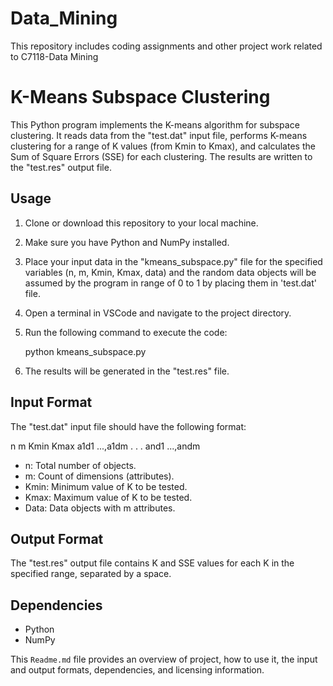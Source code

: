 # Data_Mining
This repository includes coding assignments and other project work related to C7118-Data Mining

# K-Means Subspace Clustering

This Python program implements the K-means algorithm for subspace clustering. It reads data from the "test.dat" input file, performs K-means clustering for a range of K values (from Kmin to Kmax), and calculates the Sum of Square Errors (SSE) for each clustering. The results are written to the "test.res" output file.

## Usage

1. Clone or download this repository to your local machine.

2. Make sure you have Python and NumPy installed.

3. Place your input data in the "kmeans_subspace.py" file for the specified variables (n, m, Kmin, Kmax, data) and the random data objects will be assumed by the program in range of 0 to 1 by placing them in 'test.dat' file.

4. Open a terminal in VSCode and navigate to the project directory.

5. Run the following command to execute the code:

   python kmeans_subspace.py

6. The results will be generated in the "test.res" file.

## Input Format

The "test.dat" input file should have the following format:

n m Kmin Kmax
a1d1 ...,a1dm
.
.
.
and1 ...,andm


- n: Total number of objects.
- m: Count of dimensions (attributes).
- Kmin: Minimum value of K to be tested.
- Kmax: Maximum value of K to be tested.
- Data: Data objects with m attributes.

## Output Format

The "test.res" output file contains K and SSE values for each K in the specified range, separated by a space.

## Dependencies

- Python
- NumPy


This `Readme.md` file provides an overview of project, how to use it, the input and output formats, dependencies, and licensing information.